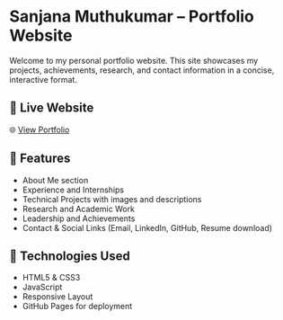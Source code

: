 # Sanjana Muthukumar – Portfolio Website

Welcome to my personal portfolio website. This site showcases my projects, achievements, research, and contact information in a concise, interactive format.

## 🔗 Live Website

🌐 [View Portfolio](https://sanjanamuthukumar04.github.io/Portfolio-Website/)

## 📁 Features

- About Me section
- Experience and Internships
- Technical Projects with images and descriptions
- Research and Academic Work  
- Leadership and Achievements 
- Contact & Social Links (Email, LinkedIn, GitHub, Resume download)

## 🚀 Technologies Used

- HTML5 & CSS3  
- JavaScript  
- Responsive Layout  
- GitHub Pages for deployment
